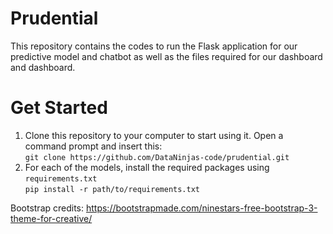# Prudential
This repository contains the codes to run the Flask application for our predictive model and chatbot as well as the files required for our dashboard and dashboard.
# Get Started
1. Clone this repository to your computer to start using it. Open a command prompt and insert this: <br>
`git clone https://github.com/DataNinjas-code/prudential.git`
2. For each of the models, install the required packages using `requirements.txt` <br>
`pip install -r path/to/requirements.txt`

Bootstrap credits: https://bootstrapmade.com/ninestars-free-bootstrap-3-theme-for-creative/
